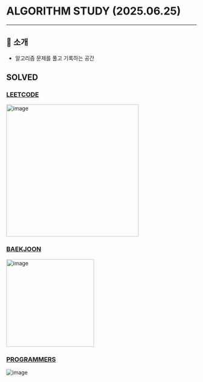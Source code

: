 # ALGORITHM STUDY (2025.06.25)

-----------

## 📜 소개
   - 알고리즘 문제를 풀고 기록하는 공간

## SOLVED
### [LEETCODE](https://leetcode.com/problemset)
<img width="350" alt="image" src="https://github.com/user-attachments/assets/150d9241-4f56-48db-8cff-59ac8ecc28cf" />

### [BAEKJOON](https://www.acmicpc.net/user/fivedragons)
<img width="232" alt="image" src="https://github.com/user-attachments/assets/d48bb50f-781c-4a16-9154-741893279a75" />

### [PROGRAMMERS](https://programmers.co.kr/)
![image](https://github.com/user-attachments/assets/fcfafec6-c27d-439a-aa15-0e3a8aa67348)
